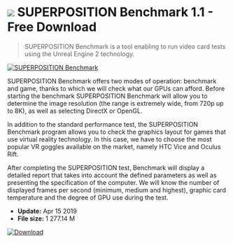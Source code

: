 # ![](https://cdn.softexe.net/static/icon/4/superposition-benchmark-8516.png) SUPERPOSITION Benchmark 1.1 - Free Download

> SUPERPOSITION Benchmark is a tool enabling to run video card tests using the Unreal Engine 2 technology.

[![SUPERPOSITION Benchmark](https://gallery.dpcdn.pl/imgc/Tools/84760/g_-_420x350_1.5_-_x560ff8b1-28b0-4acc-8f63-3a42c62c8a8b.jpg)](https://softexe.net/win/system/diagnostics-tests/superposition-benchmark:hepf.html)

SUPERPOSITION Benchmark offers two modes of operation: benchmark and game, thanks to which we will check what our GPUs can afford. Before starting the benchmark SUPERPOSITION Benchmark will allow you to determine the image resolution (the range is extremely wide, from 720p up to 8K), as well as selecting DirectX or OpenGL.
 
 In addition to the standard performance test, the SUPERPOSITION Benchmark program allows you to check the graphics layout for games that use virtual reality technology. In this case, we have to choose the most popular VR goggles available on the market, namely HTC Vice and Oculus Rift.
 
 After completing the SUPERPOSITION test, Benchmark will display a detailed report that takes into account the defined parameters as well as presenting the specification of the computer. We will know the number of displayed frames per second (minimum, medium and highest), graphic card temperature and the degree of GPU use during the test.


- **Update:** Apr 15 2019
- **File size:** 1 277.14 M

[![Download](https://cdn.softexe.net/static/img/download.png)](https://softexe.net/win/system/diagnostics-tests/superposition-benchmark:hepf.html)

